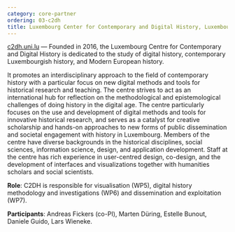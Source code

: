 ```yaml
---
category: core-partner
ordering: 03-c2dh
title: Luxembourg Center for Contemporary and Digital History, Luxembourg University.
---
```



[c2dh.uni.lu](https://www.c2dh.uni.lu/) &mdash; Founded in 2016, the Luxembourg Centre for Contemporary and Digital History is dedicated to the study of digital history, contemporary Luxembourgish history, and Modern European history.

It promotes an interdisciplinary approach to the field of contemporary history with a particular focus on new digital methods and tools for historical research and teaching. The centre strives to act as an international hub for reflection on the methodological and epistemological challenges of doing history in the digital age. The centre particularly focuses on the use and development of digital methods and tools for innovative historical research, and serves as a catalyst for creative scholarship and hands-on approaches to new forms of public dissemination and societal engagement with history in Luxembourg. Members of the centre have diverse backgrounds in the historical disciplines, social sciences, information science, design, and application development. Staff at the centre has rich experience in user-centred design, co-design, and the development of interfaces and visualizations together with humanities scholars and social scientists.

**Role**: C2DH is responsible for visualisation (WP5), digital history methodology and investigations (WP6) and dissemination and exploitation (WP7).

**Participants**: Andreas Fickers (co-PI), Marten Düring, Estelle Bunout, Daniele Guido, Lars Wieneke.
